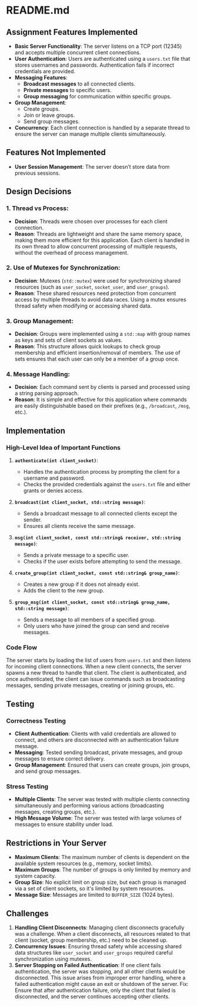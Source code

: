 # README.md

## Assignment Features Implemented

- **Basic Server Functionality**: The server listens on a TCP port (12345) and accepts multiple concurrent client connections.
- **User Authentication**: Users are authenticated using a `users.txt` file that stores usernames and passwords. Authentication fails if incorrect credentials are provided.
- **Messaging Features**:
    - **Broadcast messages** to all connected clients.
    - **Private messages** to specific users.
    - **Group messaging** for communication within specific groups.
- **Group Management**:
    - Create groups.
    - Join or leave groups.
    - Send group messages.
- **Concurrency**: Each client connection is handled by a separate thread to ensure the server can manage multiple clients simultaneously.

## Features Not Implemented

- **User Session Management**: The server doesn’t store data from previous sessions.

## Design Decisions

### 1. **Thread vs Process**:
- **Decision**: Threads were chosen over processes for each client connection.
- **Reason**: Threads are lightweight and share the same memory space, making them more efficient for this application. Each client is handled in its own thread to allow concurrent processing of multiple requests, without the overhead of process management.

### 2. **Use of Mutexes for Synchronization**:
- **Decision**: Mutexes (`std::mutex`) were used for synchronizing shared resources (such as `user_socket`, `socket_user`, and `user_groups`).
- **Reason**: These shared resources need protection from concurrent access by multiple threads to avoid data races. Using a mutex ensures thread safety when modifying or accessing shared data.

### 3. **Group Management**:
- **Decision**: Groups were implemented using a `std::map` with group names as keys and sets of client sockets as values.
- **Reason**: This structure allows quick lookups to check group membership and efficient insertion/removal of members. The use of sets ensures that each user can only be a member of a group once.

### 4. **Message Handling**:
- **Decision**: Each command sent by clients is parsed and processed using a string parsing approach.
- **Reason**: It is simple and effective for this application where commands are easily distinguishable based on their prefixes (e.g., `/broadcast`, `/msg`, etc.).

## Implementation

### High-Level Idea of Important Functions

1. **`authenticate(int client_socket)`**:
    - Handles the authentication process by prompting the client for a username and password.
    - Checks the provided credentials against the `users.txt` file and either grants or denies access.

2. **`broadcast(int client_socket, std::string message)`**:
    - Sends a broadcast message to all connected clients except the sender.
    - Ensures all clients receive the same message.

3. **`msg(int client_socket, const std::string& receiver, std::string message)`**:
    - Sends a private message to a specific user.
    - Checks if the user exists before attempting to send the message.

4. **`create_group(int client_socket, const std::string& group_name)`**:
    - Creates a new group if it does not already exist.
    - Adds the client to the new group.

5. **`group_msg(int client_socket, const std::string& group_name, std::string message)`**:
    - Sends a message to all members of a specified group.
    - Only users who have joined the group can send and receive messages.

### Code Flow

The server starts by loading the list of users from `users.txt` and then listens for incoming client connections. When a new client connects, the server spawns a new thread to handle that client. The client is authenticated, and once authenticated, the client can issue commands such as broadcasting messages, sending private messages, creating or joining groups, etc.
 

## Testing

### Correctness Testing
- **Client Authentication**: Clients with valid credentials are allowed to connect, and others are disconnected with an authentication failure message.
- **Messaging**: Tested sending broadcast, private messages, and group messages to ensure correct delivery.
- **Group Management**: Ensured that users can create groups, join groups, and send group messages.

### Stress Testing
- **Multiple Clients**: The server was tested with multiple clients connecting simultaneously and performing various actions (broadcasting messages, creating groups, etc.).
- **High Message Volume**: The server was tested with large volumes of messages to ensure stability under load.

## Restrictions in Your Server

- **Maximum Clients**: The maximum number of clients is dependent on the available system resources (e.g., memory, socket limits).
- **Maximum Groups**: The number of groups is only limited by memory and system capacity.
- **Group Size**: No explicit limit on group size, but each group is managed via a set of client sockets, so it's limited by system resources.
- **Message Size**: Messages are limited to `BUFFER_SIZE` (1024 bytes).

## Challenges

1. **Handling Client Disconnects**: Managing client disconnects gracefully was a challenge. When a client disconnects, all resources related to that client (socket, group membership, etc.) need to be cleaned up.
2. **Concurrency Issues**: Ensuring thread safety while accessing shared data structures like `user_socket` and `user_groups` required careful synchronization using mutexes.
3. **Server Stopping on Failed Authentication**: If one client fails authentication, the server was stopping, and all other clients would be disconnected. This issue arises from improper error handling, where a failed authentication might cause an exit or shutdown of the server.
   Fix: Ensure that after authentication failure, only the client that failed is disconnected, and the server continues accepting other clients.

